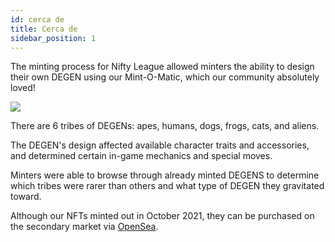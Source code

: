 ```yaml
---
id: cerca de
title: Cerca de
sidebar_position: 1
---
```


The minting process for Nifty League allowed minters the ability to design their own DEGEN using our Mint-O-Matic, which our community absolutely loved!

![](/img/mintomatic.gif)

There are 6 tribes of DEGENs: apes, humans, dogs, frogs, cats, and aliens.

The DEGEN's design affected available character traits and accessories, and determined certain in-game mechanics and special moves.

Minters were able to browse through already minted DEGENS to determine which tribes were rarer than others and what type of DEGEN they gravitated toward.

Although our NFTs minted out in October 2021, they can be purchased on the secondary market via [OpenSea](https://opensea.io/collection/niftydegen).
